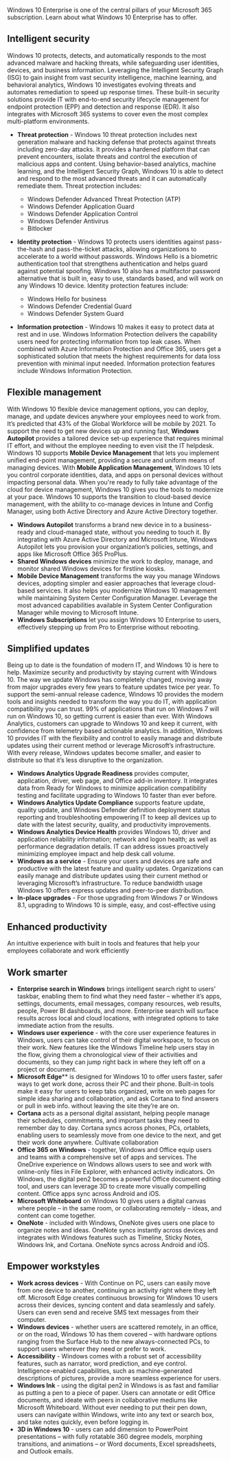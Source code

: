 Windows 10 Enterprise is one of the central pillars of your Microsoft 365 subscription. Learn about what Windows 10 Enterprise has to offer.

## Intelligent security
Windows 10 protects, detects, and automatically responds to the most advanced malware and hacking threats, while safeguarding user identities, devices, and business information. Leveraging the Intelligent Security Graph (ISG) to gain insight from vast security intelligence, machine learning, and behavioral analytics, Windows 10 investigates evolving threats and automates remediation to speed up response times. These built-in security solutions provide IT with end-to-end security lifecycle management for endpoint protection (EPP) and detection and response (EDR). It also integrates with Microsoft 365 systems to cover even the most complex multi-platform environments. 

- **Threat protection** - Windows 10 threat protection includes next generation malware and hacking defense that protects against threats including zero-day attacks. It provides a hardened platform that can prevent encounters, isolate threats and control the execution of malicious apps and content. Using behavior-based analytics, machine learning, and the Intelligent Security Graph, Windows 10 is able to detect and respond to the most advanced threats and it can automatically remediate them.  Threat protection includes:
   - Windows Defender Advanced Threat Protection (ATP)
   - Windows Defender Application Guard
   - Windows Defender Application Control
   - Windows Defender Antivirus
   - Bitlocker

- **Identity protection** - Windows 10 protects users identities against pass-the-hash and pass-the-ticket attacks, allowing organizations to accelerate to a world without passwords. Windows Hello is a biometric authentication tool that strengthens authentication and helps guard against potential spoofing. Windows 10 also has a multifactor password alternative that is built in, easy to use, standards based, and will work on any Windows 10 device. Identity protection features include:
   - Windows Hello for business
   - Windows Defender Credential Guard
   - Windows Defender System Guard

- **Information protection** -  Windows 10 makes it easy to protect data at rest and in use. Windows Information Protection delivers the capability users need for protecting information from top leak cases. When combined with Azure Information Protection and Office 365, users get a sophisticated solution that meets the highest requirements for data loss prevention with minimal input needed. Information protection features include Windows Information Protection.

## Flexible management
With Windows 10 flexible device management options, you can deploy, manage, and update devices anywhere your employees need to work from. It’s predicted that 43% of the Global Workforce will be mobile by 2021. To support the need to get new devices up and running fast, **Windows Autopilot** provides a tailored device set-up experience that requires minimal IT effort, and without the employee needing to even visit the IT helpdesk. Windows 10 supports **Mobile Device Management** that lets you implement unified end-point management, providing a secure and uniform means of managing devices. With **Mobile Application Management**, Windows 10 lets you control corporate identities, data, and apps on personal devices without impacting personal data. When you're ready to fully take advantage of the cloud for device management, Windows 10 gives you the tools to modernize at your pace. Windows 10 supports the transition to cloud-based device management, with the ability to co-manage devices in Intune and Config Manager, using both Active Directory and Azure Active Directory together. 
- **Windows Autopilot** transforms a brand new device in to a business-ready and cloud-managed state, without you needing to touch it. By integrating with Azure Active Directory and Microsoft Intune, Windows Autopilot lets you provision your organization’s policies, settings, and apps like Microsoft Office 365 ProPlus.
- **Shared Windows devices** minimize the work to deploy, manage, and monitor shared Windows devices for firstline kiosks.
- **Mobile Device Management** transforms the way you manage Windows devices, adopting simpler and easier approaches that leverage cloud-based services. It also helps you modernize Windows 10 management while maintaining System Center Configuration Manager. Leverage the most advanced capabilities available in System Center Configuration Manager while moving to Microsoft Intune.
- **Windows Subscriptions** let you assign Windows 10 Enterprise to users, effectively stepping up from Pro to Enterprise without rebooting. 


## Simplified updates 
Being up to date is the foundation of modern IT, and Windows 10 is here to help. Maximize security and productivity by staying current with Windows 10. The way we update Windows has completely changed, moving away from major upgrades every few years to feature updates twice per year. To support the semi-annual release cadence, Windows 10 provides the modern tools and insights needed to transform the way you do IT, with application compatibility you can trust. 99% of applications that run on Windows 7 will run on Windows 10, so getting current is easier than ever. With Windows Analytics, customers can upgrade to Windows 10 and keep it current, with confidence from telemetry based actionable analytics. In addition, Windows 10 provides IT with the flexibility and control to easily manage and distribute updates using their current method or leverage Microsoft’s infrastructure. With every release, Windows updates become smaller, and easier to distribute so that it’s less disruptive to the organization. 
- **Windows Analytics Upgrade Readiness** provides computer, application, driver, web page, and Office add-in inventory.  It integrates data from Ready for Windows to minimize application compatibility testing and facilitate upgrading to Windows 10 faster than ever before. 
- **Windows Analytics Update Compliance** supports feature update, quality update, and Windows Defender definition deployment status reporting and troubleshooting empowering IT to keep all devices up to date with the latest security, quality, and productivity improvements. 
- **Windows Analytics Device Health** provides Windows 10, driver and application reliability information; network and logon health; as well as performance degradation details. IT can address issues proactively minimizing employee impact and help desk call volume.
- **Windows as a service** - Ensure your users and devices are safe and productive with the latest feature and quality updates. Organizations can easily manage and distribute updates using their current method or leveraging Microsoft’s infrastructure. To reduce bandwidth usage Windows 10 offers express updates and peer-to-peer distribution. 
- **In-place upgrades** - For those upgrading from Windows 7 or Windows 8.1, upgrading to Windows 10 is simple, easy, and cost-effective using 

## Enhanced productivity 
An intuitive experience with built in tools and features that help your employees collaborate and work efficiently

## Work smarter
- **Enterprise search in Windows** brings intelligent search right to  users’ taskbar, enabling them to find what they need faster – whether it’s apps, settings, documents, email messages, company resources, web results, people, Power BI dashboards, and more.  Enterprise search will surface results across local and cloud locations, with integrated options to take immediate action from the results.
- **Windows user experience** - with the core user experience features in Windows, users can take control of their digital workspace, to focus on their work. New features like the Windows Timeline help users stay in the flow, giving them a chronological view of their activities and documents, so they can jump right back in where they left off on a project or document. 
- **Microsoft Edge**** is designed for Windows 10 to offer users faster, safer ways to get work done, across their PC and their phone.  Built-in tools make it easy for users to keep tabs organized, write on web pages for simple idea sharing and collaboration, and ask Cortana to find answers or pull in web info. without leaving the site they’re are on.
- **Cortana** acts as a personal digital assistant, helping people manage their schedules, commitments, and important tasks they need to remember day to day.  Cortana syncs across phones, PCs, ortablets, enabling users to seamlessly move from one device to the next, and get their work done anywhere. 
Cultivate collaboration
- **Office 365 on Windows** - together, Windows and Office equip users and teams with a comprehensive set of apps and services. The OneDrive experience on Windows allows users to see and work with online-only files in File Explorer, with enhanced activity indicators. On Windows, the digital pen2 becomes a powerful Office document editing tool, and users can leverage 3D to create more visually compelling content. Office apps sync across Android and iOS.
- **Microsoft Whiteboard** on Windows 10 gives users a digital canvas where people – in the same room, or collaborating remotely – ideas, and content can come together.
- **OneNote** - included with Windows, OneNote gives users one place to organize notes and ideas. OneNote syncs instantly across devices and integrates with Windows features such as Timeline, Sticky Notes, Windows Ink, and Cortana.  OneNote syncs across Android and iOS.

## Empower workstyles
- **Work across devices** - With Continue on PC, users can easily move from one device to another, continuing an activity right where they left off. Microsoft Edge creates
continuous browsing for Windows 10 users across their devices, syncing content and data seamlessly and safely. Users can even send and receive SMS text messages from their computer. 
- **Windows devices** - whether users are scattered remotely, in an office, or on the road, Windows 10 has them covered – with hardware options ranging from the Surface Hub to the new always-connected PCs, to support users wherever they need or prefer to work. 
- **Accessibility** - Windows comes with a robust set of accessibility features, such as narrator, word prediction, and eye control.  Intelligence-enabled capabilities, such as machine-generated descriptions of pictures, provide a more seamless experience for users. 
- **Windows Ink** - using the digital pen2 in Windows is as fast and familiar as putting a pen to a piece of paper. Users can annotate or edit Office documents, and ideate with peers in collaborative mediums like Microsoft Whiteboard.  Without ever needing to put their pen down, users can navigate within Windows, write into any text or search box, and take notes quickly, even before logging in.
- **3D in Windows 10** - users can add dimension to PowerPoint presentations – with fully rotatable 360 degree models, morphing transitions, and animations – or Word documents, Excel spreadsheets, and Outlook emails.
